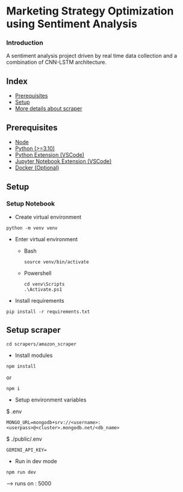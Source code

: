 # Marketing Strategy Optimization using Sentiment Analysis

### Introduction

A sentiment analysis project driven by real time data collection and a combination of CNN-LSTM architecture.

## Index

- [Prerequisites](#prerequisites)
- [Setup](#setup)
- [More details about scraper](https://github.com/rahulsm20/flipkart-scraper-api)

## Prerequisites

- [Node](https://nodejs.org/en/download/current)
- [Python (>=3.10)](https://www.python.org/downloads/)
- [Python Extension (VSCode)](https://marketplace.visualstudio.com/items?itemName=ms-python.python)
- [Jupyter Notebook Extension (VSCode)](https://marketplace.visualstudio.com/items?itemName=ms-toolsai.jupyter)
- [Docker (Optional)](https://www.docker.com/)

## Setup

### Setup Notebook

- Create virtual environment

```
python -m venv venv
```

- Enter virtual environment

  - Bash
    ```
    source venv/bin/activate
    ```
  - Powershell

    ```
    cd venv\Scripts
    .\Activate.ps1
    ```

- Install requirements

```
pip install -r requirements.txt
```

## Setup scraper

```
cd scrapers/amazon_scraper
```

- Install modules

```
npm install
```

or

```
npm i
```

- Setup environment variables

$ .env

```
MONGO_URL=mongodb+srv://<username>:<userpass>@<cluster>.mongodb.net/<db_name>
```

$ ./public/.env

```
GEMINI_API_KEY=
```

- Run in dev mode

```
npm run dev
```

--> runs on : 5000
